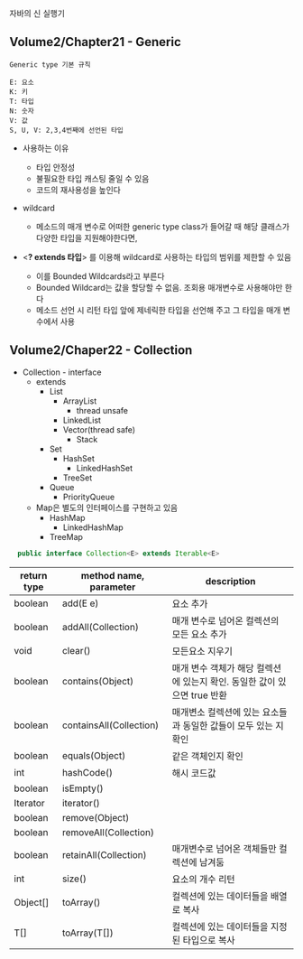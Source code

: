  자바의 신 실행기 

## Volume2/Chapter21 - Generic
    Generic type 기본 규칙

    E: 요소
    K: 키
    T: 타입
    N: 숫자
    V: 값
    S, U, V: 2,3,4번째에 선언된 타입

* 사용하는 이유
  * 타입 안정성
  * 불필요한 타입 캐스팅 줄일 수 있음
  * 코드의 재사용성을 높인다

* wildcard
  * 메소드의 매개 변수로 어떠한 generic type class가 들어갈 때 해당 클래스가 다양한 타입을 지원해야한다면,
* <**? extends 타입**> 를 이용해 wildcard로 사용하는 타입의 범위를 제한할 수 있음
  * 이를 Bounded Wildcards라고 부른다
  * Bounded Wildcard는 값을 할당할 수 없음. 조회용 매개변수로 사용해야만 한다
  * 메소드 선언 시 리턴 타입 앞에 제네릭한 타입을 선언해 주고 그 타입을 매개 변수에서 사용



## Volume2/Chaper22 - Collection

* Collection - interface
  * extends
    * List
      * ArrayList
        * thread unsafe
      * LinkedList
      * Vector(thread safe)
        * Stack
    * Set
      * HashSet
        * LinkedHashSet
      * TreeSet
    * Queue
      * PriorityQueue
  * Map은 별도의 인터페이스를 구현하고 있음
    * HashMap
      * LinkedHashMap
    * TreeMap
    
```java
  public interface Collection<E> extends Iterable<E>
```

| return type | method name, parameter  | description                                  |
|-------------|-------------------------|----------------------------------------------|
| boolean     | add(E e)                | 요소 추가                                        |
| boolean     | addAll(Collection)      | 매개 변수로 넘어온 컬렉션의 모든 요소 추가                     |
| void        | clear()                 | 모든요소 지우기                                     |
| boolean     | contains(Object)        | 매개 변수 객체가 해당 컬렉션에 있는지 확인. 동일한 값이 있으면 true 반환 |
| boolean     | containsAll(Collection) | 매개변소 컬렉션에 있는 요소들과 동일한 값들이 모두 있는 지 확인         |
| boolean     | equals(Object)          | 같은 객체인지 확인                                   |
| int         | hashCode()              | 해시 코드값                                       |  
| boolean     | isEmpty()               |                                              |
| Iterator    | iterator()              |                                              |
| boolean     | remove(Object)          |                                              |
| boolean     | removeAll(Collection)   |                                              |
| boolean     | retainAll(Collection)   | 매개변수로 넘어온 객체들만 컬렉션에 남겨둠                      |
| int         | size()                  | 요소의 개수 리턴                                    |
| Object[]    | toArray()               | 컬렉션에 있는 데이터들을 배열로 복사                         |
| <T> T[]     | toArray(T[])            | 컬렉션에 있는 데이터들을 지정된 타입으로 복사                    |









